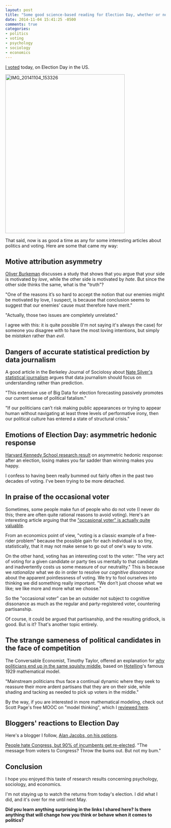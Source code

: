```yaml
---
layout: post
title: "Some good science-based reading for Election Day, whether or not you voted"
date: 2014-11-04 15:41:25 -0500
comments: true
categories:
- politics
- voting
- psychology
- sociology
- economics
---
```

[I voted](/blog/2014/11/01/how-i-avoid-demotivating-myself-away-from-voting/) today, on Election Day in the US.

<a href="https://www.flickr.com/photos/franklinmingchen/15527007380" title="IMG_20141104_153326 by Franklin Chen, on Flickr"><img src="https://farm8.staticflickr.com/7496/15527007380_abfb7f5691.jpg" width="375" height="500" alt="IMG_20141104_153326"></a>

That said, now is as good a time as any for some interesting articles about politics and voting. Here are some that came my way:

<!--more-->

## Motive attribution asymmetry

[Oliver Burkeman](http://www.theguardian.com/commentisfree/oliver-burkeman-column/2014/nov/04/get-along-enemies-motive-attribution) discusses a study that shows that you argue that your side is motivated by *love*, while the other side is motivated by *hate*. But since the other side thinks the same, what is the "truth"?

"One of the reasons it’s so hard to accept the notion that our enemies might be motivated by love, I suspect, is because that conclusion seems to suggest that our enemies’ cause must therefore have merit."

"Actually, those two issues are completely unrelated."

I agree with this: it is quite possible (I'm not saying it's always the case) for someone you disagree with to have the most loving intentions, but simply be *mistaken* rather than *evil*.

## Dangers of accurate statistical prediction by data journalism

A good article in the Berkeley Journal of Sociolosy about [Nate Silver's statistical journalism](http://berkeleyjournal.org/2014/11/what-should-the-fox-say/) argues that data journalism should focus on understanding rather than prediction.

"This extensive use of Big Data for election forecasting passively promotes our current sense of political fatalism."

"If our politicians can’t risk making public appearances or trying to appear human without navigating at least three levels of performative irony, then our political culture has entered a state of structural crisis."

## Emotions of Election Day: asymmetric hedonic response

[Harvard Kennedy School research result](http://harvardmagazine.com/2014/11/emotions-of-elections-study-todd-rogers) on asymmetric hedonic response: after an election, losing makes you far sadder than winning makes you happy.

I confess to having been really bummed out fairly often in the past two decades of voting. I've been trying to be more detached.

## In praise of the occasional voter

Sometimes, some people make fun of people who do not vote (I never do this; there are often quite rational reasons to avoid voting). Here's an interesting article arguing that the ["occasional voter" is actually quite valuable](http://www.nytimes.com/2014/11/02/upshot/the-vital-role-of-the-occasional-voter.html).

From an economics point of view, "voting is a classic example of a free-rider problem" because the possible gain for each individual is so tiny, statistically, that it may not make sense to go out of one's way to vote.

On the other hand, voting has an interesting cost to the voter: "The very act of voting for a given candidate or party ties us mentally to that candidate and inadvertently costs us some measure of our neutrality." This is because we *rationalize* what we do in order to resolve our *cognitive dissonance* about the apparent pointlessness of voting. We try to fool ourselves into thinking we did something really important. "We don’t just choose what we like; we like more and more what we choose."

So the "occasional voter" can be an outsider not subject to cognitive dissonance as much as the regular and party-registered voter, countering partisanship.

Of course, it could be argued that partisanship, and the resulting gridlock, is good. But is it? That's another topic entirely.

## The strange sameness of political candidates in the face of competition

The Conversable Economist, Timothy Taylor, offered an explanation for [why politicians end up in the same squishy middle](http://conversableeconomist.blogspot.com/2014/11/the-excessive-sameness-of-politics-and.html), based on [Hotelling](http://en.wikipedia.org/wiki/Harold_Hotelling)'s famous 1929 mathematical model.

"Mainstream politicians thus face a continual dynamic where they seek to reassure their more ardent partisans that they are on their side, while shading and tacking as needed to pick up voters in the middle."

By the way, if you are interested in more mathematical modeling, check out Scott Page's free MOOC on "model thinking", which I [reviewed here](/blog/2012/06/16/review-of-coursera-course-model-thinking/).

## Bloggers' reactions to Election Day

Here's a blogger I follow, [Alan Jacobs, on his options](http://ayjay.tumblr.com/post/101755797073/and-one-more-note-on-politics).

[People hate Congress, but 90% of incumbents get re-elected](http://www.washingtonpost.com/blogs/the-fix/wp/2013/05/09/people-hate-congress-but-most-incumbents-get-re-elected-what-gives/). "The message from voters to Congress? Throw the bums out. But not my bum."

## Conclusion

I hope you enjoyed this taste of research results concerning psychology, sociology, and economics.

I'm not staying up to watch the returns from today's election. I did what I did, and it's over for me until next May.

**Did you learn anything surprising in the links I shared here? Is there anything that will change how you think or behave when it comes to politics?**
